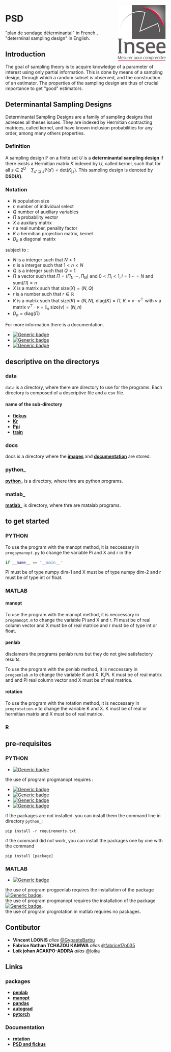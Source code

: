 <a href="https://www.insee.fr/fr/accueil"> <img src="docs/img/Logo_Insee.svg.png?raw=true" width="150" align="right"> </a>

# PSD

"plan de sondage déterminantal" in French , "determinal sampling design" in English.

## Introduction

The goal of sampling theory is to acquire knowledge of a parameter of interest using only partial information. This is done by means of a sampling design, through which a random subset is observed, and the construction of an estimator. The properties of the
sampling design are thus of crucial importance to get “good” estimators.

## Determinantal Sampling Designs

Determinantal Sampling Designs are a family of sampling designs that adresses all theses issues. They are indexed by Hermitian contracting matrices, called kernel, and have known inclusion probabilities for any order, among many others properties.

### Definition

 A sampling design $\mathbb{P}$ on a finite set $U$ is a **determinantal sampling design** if there exists a Hermitian matrix $K$ indexed by $U$, called kernel, such that for all $s \in 2^U \quad \sum_{s' \sqsupseteq s}\mathbb{P}( s' ) = \mathrm{det} ( K_{|s} )$. This sampling design is denoted by **$\mathrm{DSD}(K)$**.

### Notation

- $N$  population size
- $n$ number of individual select
- $Q$ number of auxiliary variables 
- $\Pi$ a probability vector
- $X$ a  auxilary matrix 
- $r$ a real number, penality factor
- $K$ a hermitian projection matrix, kernel
- $D_\pi$ a diagonal matrix

subject to :

- $N$ is a interger such that $N > 1$
- $n$ is a interger such that $1 < n < N$
- $Q$ is a interger such that $Q > 1$
- $\Pi$ a vector such that $\Pi = (\Pi_1,\cdots,\Pi_N)$ and $0 < \Pi_i < 1 , i=1\cdots=N$ and $\mathrm{sum}(\Pi)= n$
- $X$ is a matrix such that $\mathrm{size}(X) = (N,Q)$
- $r$ is a number such that $r \in \mathbb{R}$
- $K$ is a matrix such that $\mathrm{size}(K) = (N,N)$, $\mathrm{diag}(K) = \Pi$, $K = v \cdot v^\top$ with $v$ a matrix $v^\top \cdot v = \mathbb{I}_n$ $\mathrm{size}(v) = (N,n)$
- $D_\pi = \mathrm{diag}(\Pi)$ 

For more information there is a documentation.

- [![Generic badge](https://img.shields.io/badge/with--made-python-informational.svg)](https://shields.io/)
- [![Generic badge](https://img.shields.io/badge/with--made-matlab-informational.svg)](https://shields.io)
- [![Generic badge](https://img.shields.io/badge/with--made-r-informational.svg)](https://shields.io)



## descriptive on the directorys

### data

`data` is a directory, where there are directory to use for the programs. Each directory is composed of a descriptive file and a csv file.

#### name of the sub-directory
- **[fickus](data/fickus/)**
- **[Kr](data/Kr/)**
- **[Ppi](data/Ppi/)**  
- **[train](data/Ppi/)**


### docs

docs is a directory where the **[images](docs/img/)** and **[documentation](docs/documentation/)** are stored.

### python_ 
**[python_](python_/)** is a directory, where thre are python programs.

### matlab_
**[matlab_](matlab_/)** is directory, where thre are matalab programs.

<!-- --> 
## to get started

### PYTHON
To use the program with the manopt method, it is neccessary in `progpymanopt.py` to change the variable Pi and X and r in the 
```python 
if __name__ == '__main__'
```
Pi must be of type numpy dim-1 and X must be of type numpy dim-2 and r must be of type int or float.  

### MATLAB

#### manopt
To use the program with the manopt method, it is neccessary in `progmanopt.m`  to change the variable Pi and X and r. Pi must be of real column vector and X must be of real matrice and r must be of type int or float.
#### penlab
disclamers the programs penlab runs but they do not give satisfactory results.

To use the program with the penlab method, it is neccessary in `progpenlab.m` to change the variable $K$ and X. K,Pi. K must be of real matrix and and Pi real column vector and X must be of real matrice.
#### rotation    
To use the program with the rotation method, it is neccessary in `progrotation.m`  to change the variable K and X. K must be of real or hermitian matrix and X must be of real matrice.

### R

<!--
 $\Omega \sim \mathcal{U}([0,1]^{N \times n})$
### Julia
-->

## pre-requisites

### PYTHON

- [![Generic badge](https://img.shields.io/badge/python-3.7.3-brightgreen.svg)](https://shields.io)

the use of program progmanopt requires :  

- [![Generic badge](https://img.shields.io/badge/pandas-0.24.2-brithtgreen.svg)](https://shields.io)
- [![Generic badge](https://img.shields.io/badge/autograd-1.4-brithtgreen.svg)](https://shields.io)
- [![Generic badge](https://img.shields.io/badge/pymanopt-2.0-brithtgreen.svg)](https://shields.io)
- [![Generic badge](https://img.shields.io/badge/pytorch-1.12-brithtgreen.svg)](https://shields.io)
<!-- - [![Generic badge](https://img.shields.io/badge/tensorflow-?-brithtgreen.svg)](https://shields.io) -->

if the packages are not installed. you can install them the command line in directory `python_`:

```
pip install -r requirements.txt
```


if the command did not work, you can install the packages one by one with the command  
```
pip install [package]
```

### MATLAB


<!--**[matlab](https://fr.mathworks.com/products/matlab.html)** version R2018b +-->
- [![Generic badge](https://img.shields.io/badge/matlab-R2018b-brithtgreen.svg)](https://shields.io)

the use of program progpenlab requires the installation of the package [![Generic badge](https://img.shields.io/badge/pelab-1.04-brithtgreen.svg)](https://shields.io).  
the use of program progmanopt requires the installation of the package [![Generic badge](https://img.shields.io/badge/manopt-7.0.0-brithtgreen.svg)](https://shields.io).   
the use of program progrotation in matlab requires no packages.
<!-- dépandance --> 

<!--
### JULIA


-->

## Contibutor

- **Vincent LOONIS** _alias_ [@GypaeteBarbu](https://github.com/GypaeteBarbu)
- **Fabrice Nathan TCHAZOU KAMWA** _alias_ [@fabrice17p035](https://github.com/fabrice17p035)
- **Loik johan ACAKPO-ADDRA** _alias_ [@loika](https://github.com/loik77360/PSD)

## Links

### packages

- **[penlab](https://web.mat.bham.ac.uk/kocvara/penlab)**
- **[manopt](https://www.manopt.org/)**
- **[pandas](https://pandas.pydata.org/)**
- **[autograd](https://pypi.org/project/autograd/)**
- **[pytorch](https://pytorch.org/)**
<!-- **[tensorflow](https://www.manopt.org/tutorial.html)** -->



### Documentation
- **[rotation](https://www.sciencedirect.com/journal/journal-of-statistical-planning-and-inference)**   
- **[PSD and fickus](docs/documentation/Techniques_d_enquete.pdf)**
<!-- liks -->





